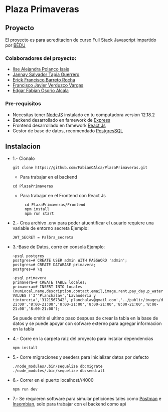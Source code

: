 # Plaza Primaveras

## Proyecto 
   El proyecto es para acreditacion de curso Full Stack Javascript impartido por [BEDU](https://bedu.org/)

### Colaboradores del proyecto:
   * [Ilse Alejandra Polanco Isais](https://github.com/IlsePolanco)
   * [Jannay Salvador Tapia Guerrero](https://github.com/Blaheud)
   * [Erick Francisco Barreto Rocha](https://github.com/Efcobr)
   * [Francisco Javier Verduzco Vargas]()
   * [Edgar Fabian Osorio Alcala](https://github.com/FabianOAlca)
   

### Pre-requisitos 
   * Necesitas tener [NodeJS](https://nodejs.org/en/download/) instalado en tu computadora version 12.18.2
   * Backend desarrollado en famework de [Express](https://expressjs.com/es/)
   * Frontend desarrollado en famework [React Js](https://es.reactjs.org/)
   * Gestor de base de datos, recomendado [PostgresSQL](https://www.postgresql.org/)
   

## Instalacion
   

* 1.- Clonalo 
    ```
    git clone https://github.com/FabianOAlca/PlazaPrimaveras.git
    ```
    * Para trabajar en el backend
    ```
    cd PlazaPrimaveras 
    ```
    * Para trabajar en el Frontend con React Js
       ```
         cd PlazaPrimaveras/Frontend
         npm install
         npm run start
       ```
* 2.- Crea archivo .env para poder atuentificar el usuario requiere una variable de entorno secreta
    Ejemplo:
    ```
    JWT_SECRET = Palbra_secreta
    ```
* 3.-Base de Datos, corre en consola
    Ejemplo: 
    ```
    ~psql postgres
    postgres=# CREATE USER admin WITH PASSWORD 'admin';
    postgres=# CREATE DATABASE primavera;
    postgres=# \q
    
    ~psql primavera
    primavera=# CREATE TABLE locales;
    primavera=# INSERT INTO locales (numLocal,name,description,contact,email,image,rent,pay_day,p_water,open,monday,tuesday,wednesday,thursday,friday,saturday,sunday) VALUES ('3''Planchalav','Lavanderia y tintoreria','3121567342','planchalav@gmail.com','../public/images/demo.jpg',50000,'1/mes',False,True,'8:00-21:00','8:00-21:00','8:00-21:00','8:00-21:00','8:00-21:00','8:00-21:00','8:00-21:00');
    ```
    Se puede omitir el ultimo paso despues de crear la tabla en la base de datos y se puede apoyar con sofware externo para agregar informacion en la tabla 
    
* 4.- Corre en la carpeta raiz del proyecto para instalar dependencias
    ```
    npm install
    ```
* 5.- Corre migraciones y seeders para inicializar datos por defecto 
     ```
    ./node_modules/.bin/sequelize db:migrate
    ./node_modules/.bin/sequelize db:seed:all
    ```

* 6.- Correr en el puerto localhost//4000
    ```
    npm run dev
    ```

* 7.- Se requieren software para simular peticiones tales como [Postman](https://www.postman.com/) e [Insombian](https://insomnia.rest/download/), solo para trabajar con el backend como api


